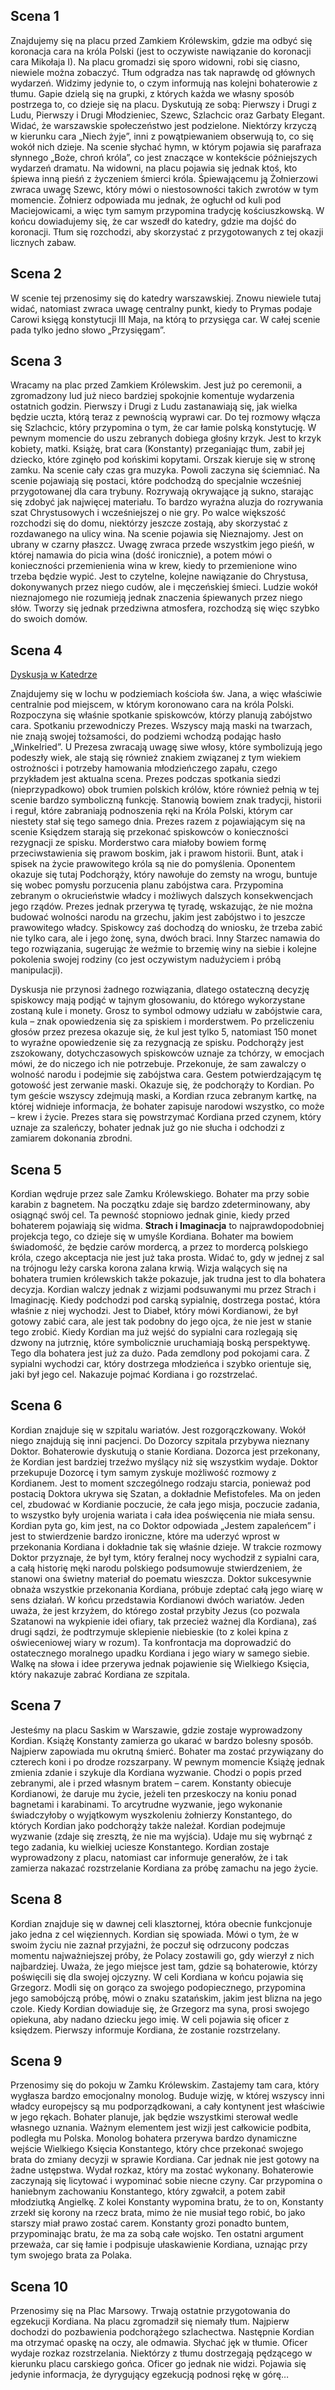 ## Scena 1

Znajdujemy się na placu przed Zamkiem Królewskim, gdzie ma odbyć się koronacja cara na króla Polski (jest to oczywiste nawiązanie do koronacji cara Mikołaja I). Na placu gromadzi się sporo widowni, robi się ciasno, niewiele można zobaczyć. Tłum odgradza nas tak naprawdę od głównych wydarzeń. Widzimy jedynie to, o czym informują nas kolejni bohaterowie z tłumu. Gapie dzielą się na grupki, z których każda we własny sposób postrzega to, co dzieje się na placu. Dyskutują ze sobą: Pierwszy i Drugi z Ludu, Pierwszy i Drugi Młodzieniec, Szewc, Szlachcic oraz Garbaty Elegant. Widać, że warszawskie społeczeństwo jest podzielone. Niektórzy krzyczą w kierunku cara „Niech żyje”, inni z powątpiewaniem obserwują to, co się wokół nich dzieje. Na scenie słychać hymn, w którym pojawia się parafraza słynnego „Boże, chroń króla”, co jest znaczące w kontekście późniejszych wydarzeń dramatu. Na widowni, na placu pojawia się jednak ktoś, kto śpiewa inną pieśń z życzeniem śmierci króla. Śpiewającemu ją Żołnierzowi zwraca uwagę Szewc, który mówi o niestosowności takich zwrotów w tym momencie. Żołnierz odpowiada mu jednak, że ogłuchł od kuli pod Maciejowicami, a więc tym samym przypomina tradycję kościuszkowską. W końcu dowiadujemy się, że car wszedł do katedry, gdzie ma dojść do koronacji. Tłum się rozchodzi, aby skorzystać z przygotowanych z tej okazji licznych zabaw.

## Scena 2

W scenie tej przenosimy się do katedry warszawskiej. Znowu niewiele tutaj widać, natomiast zwraca uwagę centralny punkt, kiedy to Prymas podaje Carowi księgą konstytucji III Maja, na którą to przysięga car. W całej scenie pada tylko jedno słowo „Przysięgam”.

## Scena 3

Wracamy na plac przed Zamkiem Królewskim. Jest już po ceremonii, a zgromadzony lud już nieco bardziej spokojnie komentuje wydarzenia ostatnich godzin. Pierwszy i Drugi z Ludu zastanawiają się, jak wielka będzie uczta, którą teraz z pewnością wyprawi car. Do tej rozmowy włącza się Szlachcic, który przypomina o tym, że car łamie polską konstytucję. W pewnym momencie do uszu zebranych dobiega głośny krzyk. Jest to krzyk kobiety, matki. Książę, brat cara (Konstanty) przeganiając tłum, zabił jej dziecko, które zginęło pod końskimi kopytami. Orszak kieruje się w stronę zamku. Na scenie cały czas gra muzyka. Powoli zaczyna się ściemniać. Na scenie pojawiają się postaci, które podchodzą do specjalnie wcześniej przygotowanej dla cara trybuny. Rozrywają okrywające ją sukno, starając się zdobyć jak najwięcej materiału. To bardzo wyraźna aluzja do rozrywania szat Chrystusowych i wcześniejszej o nie gry. Po walce większość rozchodzi się do domu, niektórzy jeszcze zostają, aby skorzystać z rozdawanego na ulicy wina. Na scenie pojawia się Nieznajomy. Jest on ubrany w czarny płaszcz. Uwagę zwraca przede wszystkim jego pieśń, w której namawia do picia wina (dość ironicznie), a potem mówi o konieczności przemienienia wina w krew, kiedy to przemienione wino trzeba będzie wypić. Jest to czytelne, kolejne nawiązanie do Chrystusa, dokonywanych przez niego cudów, ale i męczeńskiej śmieci. Ludzie wokół nieznajomego nie rozumieją jednak znaczenia śpiewanych przez niego słów. Tworzy się jednak przedziwna atmosfera, rozchodzą się więc szybko do swoich domów.

## Scena 4


[Dyskusja w Katedrze](Dyskusja%20w%20Katedrze.md)

Znajdujemy się w lochu w podziemiach kościoła św. Jana, a więc właściwie centralnie pod miejscem, w którym koronowano cara na króla Polski. Rozpoczyna się właśnie spotkanie spiskowców, którzy planują zabójstwo cara. Spotkaniu przewodniczy Prezes. Wszyscy mają maski na twarzach, nie znają swojej tożsamości, do podziemi wchodzą podając hasło „Winkelried”. U Prezesa zwracają uwagę siwe włosy, które symbolizują jego podeszły wiek, ale stają się również znakiem związanej z tym wiekiem ostrożności i potrzeby hamowania młodzieńczego zapału, czego przykładem jest aktualna scena. Prezes podczas spotkania siedzi (nieprzypadkowo) obok trumien polskich królów, które również pełnią w tej scenie bardzo symboliczną funkcję. Stanowią bowiem znak tradycji, historii i reguł, które zabraniają podnoszenia ręki na Króla Polski, którym car niestety stał się tego samego dnia. Prezes razem z pojawiającym się na scenie Księdzem starają się przekonać spiskowców o konieczności rezygnacji ze spisku. Morderstwo cara miałoby bowiem formę przeciwstawienia się prawom boskim, jak i prawom historii. Bunt, atak i spisek na życie prawowitego króla są nie do pomyślenia. Oponentem okazuje się tutaj Podchorąży, który nawołuje do zemsty na wrogu, buntuje się wobec pomysłu porzucenia planu zabójstwa cara. Przypomina zebranym o okrucieństwie władcy i możliwych dalszych konsekwencjach jego rządów. Prezes jednak przerywa tę tyradę, wskazując, że nie można budować wolności narodu na grzechu, jakim jest zabójstwo i to jeszcze prawowitego władcy. Spiskowcy zaś dochodzą do wniosku, że trzeba zabić nie tylko cara, ale i jego żonę, syna, dwóch braci. Inny Starzec namawia do tego rozwiązania, sugerując że weźmie to brzemię winy na siebie i kolejne pokolenia swojej rodziny (co jest oczywistym nadużyciem i próbą manipulacji).

Dyskusja nie przynosi żadnego rozwiązania, dlatego ostateczną decyzję spiskowcy mają podjąć w tajnym głosowaniu, do którego wykorzystane zostaną kule i monety. Grosz to symbol odmowy udziału w zabójstwie cara, kula – znak opowiedzenia się za spiskiem i morderstwem. Po przeliczeniu głosów przez prezesa okazuje się, że kul jest tylko 5, natomiast 150 monet to wyraźne opowiedzenie się za rezygnacją ze spisku. Podchorąży jest zszokowany, dotychczasowych spiskowców uznaje za tchórzy, w emocjach mówi, że do niczego ich nie potrzebuje. Przekonuje, że sam zawalczy o wolność narodu i podejmie się zabójstwa cara. Gestem potwierdzającym tę gotowość jest zerwanie maski. Okazuje się, że podchorąży to Kordian. Po tym geście wszyscy zdejmują maski, a Kordian rzuca zebranym kartkę, na której widnieje informacja, że bohater zapisuje narodowi wszystko, co może – krew i życie. Prezes stara się powstrzymać Kordiana przed czynem, który uznaje za szaleńczy, bohater jednak już go nie słucha i odchodzi z zamiarem dokonania zbrodni.

## Scena 5
Kordian wędruje przez sale Zamku Królewskiego. Bohater ma przy sobie karabin z bagnetem. Na początku zdaje się bardzo zdeterminowany, aby osiągnąć swój cel. Ta pewność stopniowo jednak ginie, kiedy przed bohaterem pojawiają się widma. **Strach i Imaginacja** to najprawdopodobniej projekcja tego, co dzieje się w umyśle Kordiana. Bohater ma bowiem świadomość, że będzie carów mordercą, a przez to mordercą polskiego króla, czego akceptacja nie jest już taka prosta. Widać to, gdy w jednej z sal na trójnogu leży carska korona zalana krwią. Wizja walących się na bohatera trumien królewskich także pokazuje, jak trudna jest to dla bohatera decyzja. Kordian walczy jednak z wizjami podsuwanymi mu przez Strach i Imaginację. Kiedy podchodzi pod carską sypialnię, dostrzega postać, która właśnie z niej wychodzi. Jest to Diabeł, który mówi Kordianowi, że był gotowy zabić cara, ale jest tak podobny do jego ojca, że nie jest w stanie tego zrobić. Kiedy Kordian ma już wejść do sypialni cara rozlegają się dzwony na jutrznię, które symbolicznie uruchamiają boską perspektywę. Tego dla bohatera jest już za dużo. Pada zemdlony pod pokojami cara. Z sypialni wychodzi car, który dostrzega młodzieńca i szybko orientuje się, jaki był jego cel. Nakazuje pojmać Kordiana i go rozstrzelać.

## Scena 6

Kordian znajduje się w szpitalu wariatów. Jest rozgorączkowany. Wokół niego znajdują się inni pacjenci. Do Dozorcy szpitala przybywa nieznany Doktor. Bohaterowie dyskutują o stanie Kordiana. Dozorca jest przekonany, że Kordian jest bardziej trzeźwo myślący niż się wszystkim wydaje. Doktor przekupuje Dozorcę i tym samym zyskuje możliwość rozmowy z Kordianem. Jest to moment szczególnego rodzaju starcia, ponieważ pod postacią Doktora ukrywa się Szatan, a dokładnie Mefistofeles. Ma on jeden cel, zbudować w Kordianie poczucie, że cała jego misja, poczucie zadania, to wszystko były urojenia wariata i cała idea poświęcenia nie miała sensu. Kordian pyta go, kim jest, na co Doktor odpowiada „Jestem zapaleńcem” i jest to stwierdzenie bardzo ironiczne, które ma uderzyć wprost w przekonania Kordiana i dokładnie tak się właśnie dzieje. W trakcie rozmowy Doktor przyznaje, że był tym, który feralnej nocy wychodził z sypialni cara, a całą historię męki narodu polskiego podsumowuje stwierdzeniem, że stanowi ona świetny materiał do poematu wieszcza. Doktor sukcesywnie obnaża wszystkie przekonania Kordiana, próbuje zdeptać całą jego wiarę w sens działań. W końcu przedstawia Kordianowi dwóch wariatów. Jeden uważa, że jest krzyżem, do którego został przybity Jezus (co pozwala Szatanowi na wykpienie idei ofiary, tak przecież ważnej dla Kordiana), zaś drugi sądzi, że podtrzymuje sklepienie niebieskie (to z kolei kpina z oświeceniowej wiary w rozum). Ta konfrontacja ma doprowadzić do ostatecznego moralnego upadku Kordiana i jego wiary w samego siebie. Walkę na słowa i idee przerywa jednak pojawienie się Wielkiego Księcia, który nakazuje zabrać Kordiana ze szpitala.

## Scena 7
Jesteśmy na placu Saskim w Warszawie, gdzie zostaje wyprowadzony Kordian. Książę Konstanty zamierza go ukarać w bardzo bolesny sposób. Najpierw zapowiada mu okrutną śmierć. Bohater ma zostać przywiązany do czterech koni i po drodze rozszarpany. W pewnym momencie Książę jednak zmienia zdanie i szykuje dla Kordiana wyzwanie. Chodzi o popis przed zebranymi, ale i przed własnym bratem – carem. Konstanty obiecuje Kordianowi, że daruje mu życie, jeżeli ten przeskoczy na koniu ponad bagnetami i karabinami. To arcytrudne wyzwanie, jego wykonanie świadczyłoby o wyjątkowym wyszkoleniu żołnierzy Konstantego, do których Kordian jako podchorąży także należał. Kordian podejmuje wyzwanie (zdaje się zresztą, że nie ma wyjścia). Udaje mu się wybrnąć z tego zadania, ku wielkiej uciesze Konstantego. Kordian zostaje wyprowadzony z placu, natomiast car informuje generałów, że i tak zamierza nakazać rozstrzelanie Kordiana za próbę zamachu na jego życie.

## Scena 8
Kordian znajduje się w dawnej celi klasztornej, która obecnie funkcjonuje jako jedna z cel więziennych. Kordian się spowiada. Mówi o tym, że w swoim życiu nie zaznał przyjaźni, że poczuł się odrzucony podczas momentu najważniejszej próby, że Polacy zostawili go, gdy wierzył z nich najbardziej. Uważa, że jego miejsce jest tam, gdzie są bohaterowie, którzy poświęcili się dla swojej ojczyzny. W celi Kordiana w końcu pojawia się Grzegorz. Modli się on gorąco za swojego podopiecznego, przypomina jego samobójczą próbę, mówi o znaku szatańskim, jakim jest blizna na jego czole. Kiedy Kordian dowiaduje się, że Grzegorz ma syna, prosi swojego opiekuna, aby nadano dziecku jego imię. W celi pojawia się oficer z księdzem. Pierwszy informuje Kordiana, że zostanie rozstrzelany.

## Scena 9
Przenosimy się do pokoju w Zamku Królewskim. Zastajemy tam cara, który wygłasza bardzo emocjonalny monolog. Buduje wizję, w której wszyscy inni władcy europejscy są mu podporządkowani, a cały kontynent jest właściwie w jego rękach. Bohater planuje, jak będzie wszystkimi sterował wedle własnego uznania. Ważnym elementem jest wizji jest całkowicie podbita, podległa mu Polska. Monolog bohatera przerywa bardzo dynamiczne wejście Wielkiego Księcia Konstantego, który chce przekonać swojego brata do zmiany decyzji w sprawie Kordiana. Car jednak nie jest gotowy na żadne ustępstwa. Wydał rozkaz, który ma zostać wykonany. Bohaterowie zaczynają się licytować i wypominać sobie niecne czyny. Car przypomina o haniebnym zachowaniu Konstantego, który zgwałcił, a potem zabił młodziutką Angielkę. Z kolei Konstanty wypomina bratu, że to on, Konstanty zrzekł się korony na rzecz brata, mimo że nie musiał tego robić, bo jako starszy miał prawo zostać carem. Konstanty grozi ponadto buntem, przypominając bratu, że ma za sobą całe wojsko. Ten ostatni argument przeważa, car się łamie i podpisuje ułaskawienie Kordiana, uznając przy tym swojego brata za Polaka.

## Scena 10
Przenosimy się na Plac Marsowy. Trwają ostatnie przygotowania do egzekucji Kordiana. Na placu zgromadził się niemały tłum. Najpierw dochodzi do pozbawienia podchorążego szlachectwa. Następnie Kordian ma otrzymać opaskę na oczy, ale odmawia. Słychać jęk w tłumie. Oficer wydaje rozkaz rozstrzelania. Niektórzy z tłumu dostrzegają pędzącego w kierunku placu carskiego gońca. Oficer go jednak nie widzi. Pojawia się jedynie informacja, że dyrygujący egzekucją podnosi rękę w górę…